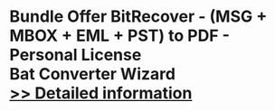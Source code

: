 # Bundle Offer BitRecover - (MSG + MBOX + EML + PST) to PDF - Personal License<br />Bat Converter Wizard<br />[>> Detailed information](https://secure.shareit.com/shareit/product.html?productid=300954704&affiliateid=200057808)